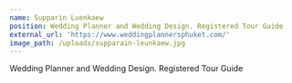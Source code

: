 ```yaml
---
name: Supparin Luenkaew
position: Wedding Planner and Wedding Design. Registered Tour Guide
external_url: 'https://www.weddingplannersphuket.com/'
image_path: /uploads/supparain-leunkaew.jpg
---
```


Wedding Planner and Wedding Design. Registered Tour Guide
